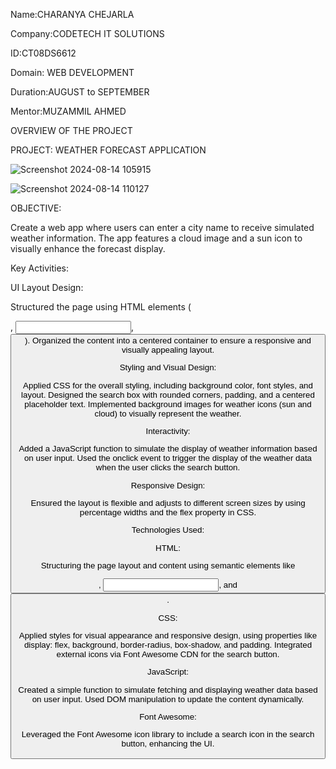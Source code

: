 Name:CHARANYA CHEJARLA

Company:CODETECH IT SOLUTIONS 

ID:CT08DS6612

Domain: WEB DEVELOPMENT 

Duration:AUGUST to SEPTEMBER

Mentor:MUZAMMIL AHMED

OVERVIEW OF THE PROJECT

PROJECT: WEATHER FORECAST APPLICATION

![Screenshot 2024-08-14 105915](https://github.com/user-attachments/assets/3bdea405-bb10-42a2-9f8c-49d762b4ca6a)


![Screenshot 2024-08-14 110127](https://github.com/user-attachments/assets/f42a8d5b-b2f3-4a01-9ba4-c2f9b4c708c1)

OBJECTIVE:

Create a web app where users can enter a city name to receive simulated weather information. The app features a cloud image and a sun icon to visually enhance the forecast display.

Key Activities:

UI Layout Design:

Structured the page using HTML elements (<div>, <input>, <button>).
Organized the content into a centered container to ensure a responsive and visually appealing layout.

Styling and Visual Design:

Applied CSS for the overall styling, including background color, font styles, and layout.
Designed the search box with rounded corners, padding, and a centered placeholder text.
Implemented background images for weather icons (sun and cloud) to visually represent the weather.

Interactivity:

Added a JavaScript function to simulate the display of weather information based on user input.
Used the onclick event to trigger the display of the weather data when the user clicks the search button.

Responsive Design:

Ensured the layout is flexible and adjusts to different screen sizes by using percentage widths and the flex property in CSS.

Technologies Used:

HTML:

Structuring the page layout and content using semantic elements like <div>, <input>, and <button>.

CSS:

Applied styles for visual appearance and responsive design, using properties like display: flex, background, border-radius, box-shadow, and padding.
Integrated external icons via Font Awesome CDN for the search button.

JavaScript:

Created a simple function to simulate fetching and displaying weather data based on user input.
Used DOM manipulation to update the content dynamically.

Font Awesome:

Leveraged the Font Awesome icon library to include a search icon in the search button, enhancing the UI.
